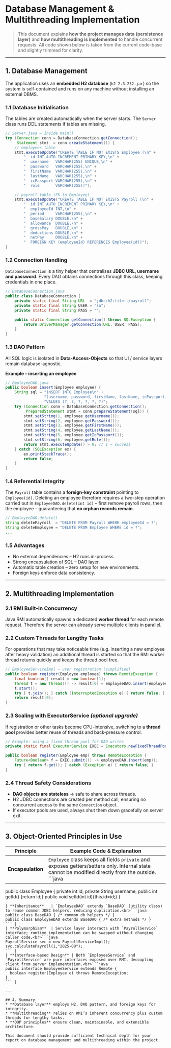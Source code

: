 # Database Management & Multithreading Implementation

> This document explains **how the project manages data (persistence layer)** and **how multithreading is implemented** to handle concurrent requests.  All code shown below is taken from the current code-base and slightly trimmed for clarity.

---

## 1. Database Management

The application uses an **embedded H2 database** (`h2-2.3.232.jar`) so the system is self-contained and runs on any machine without installing an external DBMS.

### 1.1 Database Initialisation
The tables are created automatically when the server starts.  The `Server` class runs DDL statements if tables are missing.

```java
// Server.java – inside main()
try (Connection conn = DatabaseConnection.getConnection();
     Statement stmt  = conn.createStatement()) {
    // employees table
    stmt.executeUpdate("CREATE TABLE IF NOT EXISTS Employee (\n" +
        "  id INT AUTO_INCREMENT PRIMARY KEY,\n" +
        "  username   VARCHAR(255) UNIQUE,\n" +
        "  password   VARCHAR(255),\n" +
        "  firstName  VARCHAR(255),\n" +
        "  lastName   VARCHAR(255),\n" +
        "  icPassport VARCHAR(255),\n" +
        "  role       VARCHAR(255))");

    // payroll table (FK to Employee)
    stmt.executeUpdate("CREATE TABLE IF NOT EXISTS Payroll (\n" +
        "  id INT AUTO_INCREMENT PRIMARY KEY,\n" +
        "  employeeId INT,\n" +
        "  period     VARCHAR(255),\n" +
        "  baseSalary DOUBLE,\n" +
        "  allowance  DOUBLE,\n" +
        "  grossPay   DOUBLE,\n" +
        "  deductions DOUBLE,\n" +
        "  netPay     DOUBLE,\n" +
        "  FOREIGN KEY (employeeId) REFERENCES Employee(id))");
}
```

### 1.2 Connection Handling  
`DatabaseConnection` is a tiny helper that centralises **JDBC URL, username and password**.  Every DAO obtains connections through this class, keeping credentials in one place.

```java
// DatabaseConnection.java
public class DatabaseConnection {
    private static final String URL  = "jdbc:h2:file:./payroll";
    private static final String USER = "sa";
    private static final String PASS = "";

    public static Connection getConnection() throws SQLException {
        return DriverManager.getConnection(URL, USER, PASS);
    }
}
```

### 1.3 DAO Pattern
All SQL logic is isolated in **Data-Access-Objects** so that UI / service layers remain database-agnostic.

**Example – inserting an employee**
```java
// EmployeeDAO.java
public boolean insert(Employee employee) {
    String sql = "INSERT INTO Employee\n" +
                 "(username, password, firstName, lastName, icPassport, role)\n" +
                 "VALUES (?, ?, ?, ?, ?, ?)";
    try (Connection conn = DatabaseConnection.getConnection();
         PreparedStatement stmt = conn.prepareStatement(sql)) {
        stmt.setString(1, employee.getUsername());
        stmt.setString(2, employee.getPassword());
        stmt.setString(3, employee.getFirstName());
        stmt.setString(4, employee.getLastName());
        stmt.setString(5, employee.getIcPassport());
        stmt.setString(6, employee.getRole());
        return stmt.executeUpdate() > 0; // 1 = success
    } catch (SQLException ex) {
        ex.printStackTrace();
        return false;
    }
}
```

### 1.4 Referential Integrity
The `Payroll` table contains a **foreign-key constraint** pointing to `Employee(id)`.  Deleting an employee therefore requires a two-step operation carried out in `EmployeeDAO.delete(int id)` – first remove payroll rows, then the employee – guaranteeing that **no orphan records remain**.

```java
// EmployeeDAO.delete()
String deletePayroll  = "DELETE FROM Payroll WHERE employeeId = ?";
String deleteEmployee = "DELETE FROM Employee WHERE id = ?";
...
```

### 1.5 Advantages
* No external dependencies – H2 runs in-process.
* Strong encapsulation of SQL – DAO layer.
* Automatic table creation – zero setup for new environments.
* Foreign keys enforce data consistency.

---

## 2. Multithreading Implementation

### 2.1 RMI Built-in Concurrency
Java RMI automatically spawns a dedicated **worker thread** for each remote request.  Therefore the server can already serve multiple clients in parallel.

### 2.2 Custom Threads for Lengthy Tasks
For operations that may take noticeable time (e.g. inserting a new employee after heavy validation) an additional thread is started so that the RMI worker thread returns quickly and keeps the thread pool free.

```java
// EmployeeServiceImpl – user registration (simplified)
public boolean register(Employee employee) throws RemoteException {
    final boolean[] result = new boolean[1];
    Thread t = new Thread(() -> result[0] = employeeDAO.insert(employee));
    t.start();
    try { t.join(); } catch (InterruptedException e) { return false; }
    return result[0];
}
```

### 2.3 Scaling with ExecutorService *(optional upgrade)*
If registration or other tasks become CPU-intensive, switching to a **thread pool** provides better reuse of threads and back-pressure control.

```java
// Example: using a fixed thread pool for DAO writes
private static final ExecutorService EXEC = Executors.newFixedThreadPool(8);

public boolean register(Employee emp) throws RemoteException {
    Future<Boolean> f = EXEC.submit(() -> employeeDAO.insert(emp));
    try { return f.get(); } catch (Exception e) { return false; }
}
```

### 2.4 Thread Safety Considerations
* **DAO objects are stateless** → safe to share across threads.
* H2 JDBC connections are created per method call, ensuring no concurrent access to the same `Connection` object.
* If executor pools are used, always shut them down gracefully on server exit.

---

## 3. Object-Oriented Principles in Use

| Principle        | Example Code & Explanation |
|------------------|--------------------------------------------------------------------------------------------------------------------------------------------------------------------------------------------------|
| **Encapsulation** | `Employee` class keeps all fields `private` and exposes getters/setters only.  Internal state cannot be modified directly from the outside.<br>```java
public class Employee {
  private int id;
  private String username;
  public int getId() {return id;}
  public void setId(int id){this.id=id;}
}
``` |
| **Inheritance**   | `EmployeeDAO` extends `BaseDAO` (utility class) to reuse common JDBC helpers, reducing duplication.<br>```java
public class BaseDAO { /* common db helpers */ }
public class EmployeeDAO extends BaseDAO { /* extra methods */ }
``` |
| **Polymorphism**  | Service layer interacts with `PayrollService` interface; runtime implementation can be swapped without changing caller code.<br>```java
PayrollService svc = new PayrollServiceImpl();
svc.calculatePayroll(1,"2025-08");
``` |
| **Interface-based Design** | Both `EmployeeService` and `PayrollService` are pure interfaces exposed over RMI, decoupling client from server implementation.<br>```java
public interface EmployeeService extends Remote {
  boolean register(Employee e) throws RemoteException;
}
``` |

---

## 4. Summary
* **Database layer** employs H2, DAO pattern, and foreign keys for integrity.
* **Multithreading** relies on RMI’s inherent concurrency plus custom threads for lengthy tasks.
* **OOP principles** ensure clean, maintainable, and extensible architecture.

This document should provide sufficient technical depth for your report on database management and multithreading within the project.

